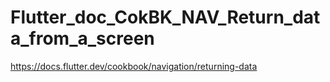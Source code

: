 # Flutter_doc_CokBK_NAV_Return_data_from_a_screen
 https://docs.flutter.dev/cookbook/navigation/returning-data
